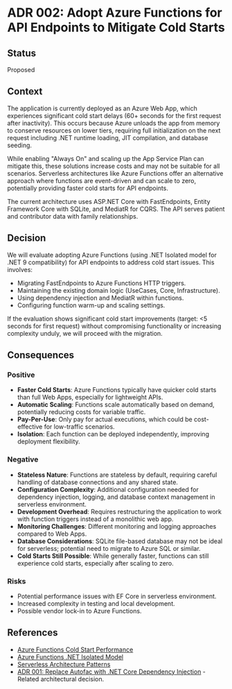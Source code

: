 # ADR 002: Adopt Azure Functions for API Endpoints to Mitigate Cold Starts

## Status
Proposed

## Context
The application is currently deployed as an Azure Web App, which experiences significant cold start delays (60+ seconds for the first request after inactivity). This occurs because Azure unloads the app from memory to conserve resources on lower tiers, requiring full initialization on the next request including .NET runtime loading, JIT compilation, and database seeding.

While enabling "Always On" and scaling up the App Service Plan can mitigate this, these solutions increase costs and may not be suitable for all scenarios. Serverless architectures like Azure Functions offer an alternative approach where functions are event-driven and can scale to zero, potentially providing faster cold starts for API endpoints.

The current architecture uses ASP.NET Core with FastEndpoints, Entity Framework Core with SQLite, and MediatR for CQRS. The API serves patient and contributor data with family relationships.

## Decision
We will evaluate adopting Azure Functions (using .NET Isolated model for .NET 9 compatibility) for API endpoints to address cold start issues. This involves:

- Migrating FastEndpoints to Azure Functions HTTP triggers.
- Maintaining the existing domain logic (UseCases, Core, Infrastructure).
- Using dependency injection and MediatR within functions.
- Configuring function warm-up and scaling settings.

If the evaluation shows significant cold start improvements (target: <5 seconds for first request) without compromising functionality or increasing complexity unduly, we will proceed with the migration.

## Consequences

### Positive

- **Faster Cold Starts**: Azure Functions typically have quicker cold starts than full Web Apps, especially for lightweight APIs.
- **Automatic Scaling**: Functions scale automatically based on demand, potentially reducing costs for variable traffic.
- **Pay-Per-Use**: Only pay for actual executions, which could be cost-effective for low-traffic scenarios.
- **Isolation**: Each function can be deployed independently, improving deployment flexibility.

### Negative

- **Stateless Nature**: Functions are stateless by default, requiring careful handling of database connections and any shared state.
- **Configuration Complexity**: Additional configuration needed for dependency injection, logging, and database context management in serverless environment.
- **Development Overhead**: Requires restructuring the application to work with function triggers instead of a monolithic web app.
- **Monitoring Challenges**: Different monitoring and logging approaches compared to Web Apps.
- **Database Considerations**: SQLite file-based database may not be ideal for serverless; potential need to migrate to Azure SQL or similar.
- **Cold Starts Still Possible**: While generally faster, functions can still experience cold starts, especially after scaling to zero.

### Risks

- Potential performance issues with EF Core in serverless environment.
- Increased complexity in testing and local development.
- Possible vendor lock-in to Azure Functions.

## References

- [Azure Functions Cold Start Performance](https://docs.microsoft.com/en-us/azure/azure-functions/functions-best-practices#reduce-cold-start-delays)
- [Azure Functions .NET Isolated Model](https://docs.microsoft.com/en-us/azure/azure-functions/dotnet-isolated-process-guide)
- [Serverless Architecture Patterns](https://docs.microsoft.com/en-us/azure/architecture/guide/technology-choices/compute-decision-tree)
- [ADR 001: Replace Autofac with .NET Core Dependency Injection](adr-001-dotnet-di-adoption.md) - Related architectural decision.

